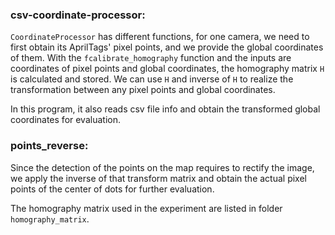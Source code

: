 ### csv-coordinate-processor:
`CoordinateProcessor` has different functions, for one camera, we need
to first obtain its AprilTags' pixel points, and we provide the global coordinates of them. With the `fcalibrate_homography` function and the inputs are coordinates of pixel points and global coordinates, the homography matrix `H` is calculated and stored. We can use `H` and inverse of `H` to realize the transformation between any pixel points and global coordinates.

In this program, it also reads csv file info and obtain the transformed global coordinates for evaluation.

### points_reverse:
Since the detection of the points on the map requires to rectify the image, we apply the inverse of that transform matrix and obtain the actual pixel points of the center of dots for further evaluation.

The homography matrix used in the experiment are listed in folder `homography_matrix`.
